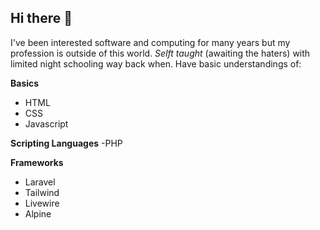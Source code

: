 ## Hi there 👋

I've been interested software and computing for many years but my profession is outside of this world. _Selft taught_ (awaiting the haters) with limited night schooling way back when. Have basic understandings of:

**Basics**
- HTML
- CSS
- Javascript

**Scripting Languages**
-PHP

**Frameworks**
- Laravel
- Tailwind
- Livewire
- Alpine

<!--
**C4NH4M/C4NH4M** is a ✨ _special_ ✨ repository because its `README.md` (this file) appears on your GitHub profile.

Here are some ideas to get you started:

- 🔭 I’m currently working on ...
- 🌱 I’m currently learning ...
- 👯 I’m looking to collaborate on ...
- 🤔 I’m looking for help with ...
- 💬 Ask me about ...
- 📫 How to reach me: ...
- 😄 Pronouns: ...
- ⚡ Fun fact: ...
-->

